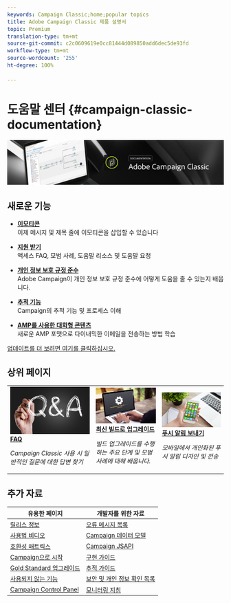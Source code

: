 ```yaml
---
keywords: Campaign Classic;home;popular topics
title: Adobe Campaign Classic 제품 설명서
topic: Premium
translation-type: tm+mt
source-git-commit: c2c0609619e0cc81444d089850add6dec5de93fd
workflow-type: tm+mt
source-wordcount: '255'
ht-degree: 100%

---
```



# 도움말 센터 {#campaign-classic-documentation}

![](platform/using/assets/do-not-localize/banner_acc_doc.jpg)

## 새로운 기능

* **[이모티콘](delivery/using/defining-the-email-content.md#inserting-emoticons)**<br/> 이제 메시지 및 제목 줄에 이모티콘을 삽입할 수 있습니다

* **[지원 받기](https://helpx.adobe.com/kr/campaign/kb/ac-support.html)**<br/>&#x200B;액세스 FAQ, 모범 사례, 도움말 리소스 및 도움말 요청

* **[개인 정보 보호 규정 준수](https://helpx.adobe.com/kr/campaign/kb/campaign-privacy.html)**<br/> Adobe Campaign이 개인 정보 보호 규정 준수에 어떻게 도움을 줄 수 있는지 배웁니다.

* **[추적 기능](https://helpx.adobe.com/kr/campaign/kb/acc-tracking.html)**<br/>
Campaign의 추적 기능 및 프로세스 이해

* **[AMP를 사용한 대화형 콘텐츠](delivery/using/defining-interactive-content.md)**<br/>
새로운 AMP 포맷으로 다이내믹한 이메일을 전송하는 방법 학습

[업데이트를 더 보려면 여기를 클릭하십시오.](/help/rn/using/documentation-updates.md)

## 상위 페이지

<table>
<tr>
  <td>
    <a href="platform/using/common-questions.md">
      <img alt="FAQ" src="platform/using/assets/FAQ.png"/>
    </a>
    <div>
      <a href="platform/using/common-questions.md">
    <strong>FAQ</strong>
    </a>
    </div>
    <p>
    <em>Campaign Classic 사용 시 일반적인 질문에 대한 답변 찾기</em>
    <p>
  </td>
   <td>
    <a href="https://helpx.adobe.com/kr/campaign/kb/acc-build-upgrade.html">
      <img alt="빌드 업그레이드" src="platform/using/assets/upgrade.png" />
    </a>
    <div>
      <a href="https://helpx.adobe.com/kr/campaign/kb/acc-build-upgrade.html">
    <strong>최신 빌드로 업그레이드</strong>
    </a>
    </div>
    <p>
    <em>빌드 업그레이드를 수행하는 주요 단계 및 모범 사례에 대해 배웁니다.</em>
    <p>
  </td>
  <td>
    <a href="delivery/using/creating-notifications.md">
       <img alt="푸시 알림" src="platform/using/assets/push.png" />
    </a>
    <div>
       <a href="delivery/using/creating-notifications.md">
    <strong>푸시 알림 보내기</strong>
    </a>
    </div>
    <p>
    <em>모바일에서 개인화된 푸시 알림 디자인 및 전송</em>
    <p>
  </td>
</tr>
</table>

## 추가 자료

| 유용한 페이지 | 개발자를 위한 자료 |
|---|---|
| [릴리스 정보](/help/rn/using/latest-release.md) | [오류 메시지 목록](https://docs.adobe.com/content/help/en/campaign-classic/technicalresources/error_messages/error_codes.html) |
| [사용법 비디오](https://docs.adobe.com/content/help/ko-KR/campaign-classic-learn/tutorials/overview.html) | [Campaign 데이터 모델](configuration/using/about-data-model.md) |
| [호환성 매트릭스](https://helpx.adobe.com/kr/campaign/kb/compatibility-matrix.html) | [Campaign JSAPI](https://docs.adobe.com/content/help/en/campaign-classic/technicalresources/api/p-1.html) |
| [Campaign으로 시작](platform/using/about-adobe-campaign-classic.md) | [구현 가이드](https://helpx.adobe.com/kr/campaign/kb/acc-implementation.html) |
| [Gold Standard 업그레이드](https://helpx.adobe.com/kr/campaign/kb/gold-standard.html) | [추적 가이드](https://helpx.adobe.com/kr/campaign/kb/acc-tracking.html) |
| [사용되지 않는 기능](https://helpx.adobe.com/kr/campaign/kb/deprecated-and-removed-features.html) | [보안 및 개인 정보 확인 목록](https://helpx.adobe.com/kr/campaign/kb/acc-security.html) |
| [Campaign Control Panel](https://docs.adobe.com/content/help/ko-KR/control-panel/using/control-panel-home.html) | [모니터링 지침](production/using/monitoring-guidelines.md) |
